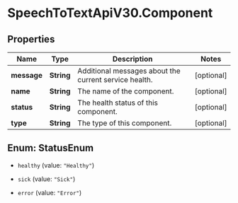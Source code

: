 # SpeechToTextApiV30.Component

## Properties
Name | Type | Description | Notes
------------ | ------------- | ------------- | -------------
**message** | **String** | Additional messages about the current service health. | [optional] 
**name** | **String** | The name of the component. | [optional] 
**status** | **String** | The health status of this component. | [optional] 
**type** | **String** | The type of this component. | [optional] 


<a name="StatusEnum"></a>
## Enum: StatusEnum


* `healthy` (value: `"Healthy"`)

* `sick` (value: `"Sick"`)

* `error` (value: `"Error"`)




